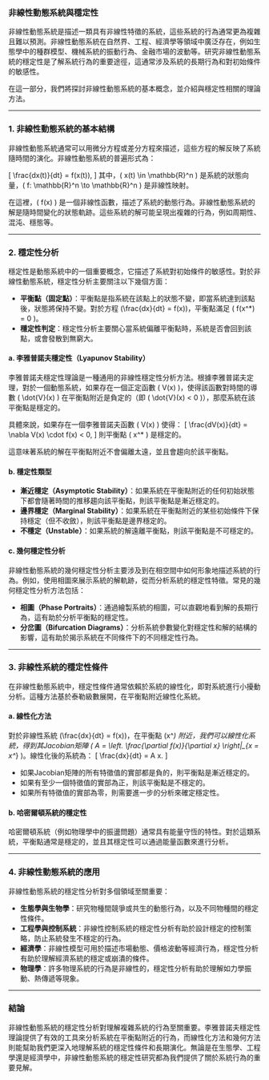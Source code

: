 ### **非線性動態系統與穩定性**

非線性動態系統是描述一類具有非線性特徵的系統，這些系統的行為通常更為複雜且難以預測。非線性動態系統在自然界、工程、經濟學等領域中廣泛存在，例如生態學中的種群模型、機械系統的振動行為、金融市場的波動等。研究非線性動態系統的穩定性是了解系統行為的重要途徑，這通常涉及系統的長期行為和對初始條件的敏感性。

在這一部分，我們將探討非線性動態系統的基本概念，並介紹與穩定性相關的理論方法。

---

### **1. 非線性動態系統的基本結構**

非線性動態系統通常可以用微分方程或差分方程來描述，這些方程的解反映了系統隨時間的演化。非線性動態系統的普遍形式為：

\[
\frac{dx(t)}{dt} = f(x(t)),
\]
其中，\( x(t) \in \mathbb{R}^n \) 是系統的狀態向量，\( f: \mathbb{R}^n \to \mathbb{R}^n \) 是非線性映射。

在這裡，\( f(x) \) 是一個非線性函數，描述了系統的動態行為。非線性動態系統的解是隨時間變化的狀態軌跡。這些系統的解可能呈現出複雜的行為，例如周期性、混沌、穩態等。

---

### **2. 穩定性分析**

穩定性是動態系統中的一個重要概念，它描述了系統對初始條件的敏感性。對於非線性動態系統，穩定性分析主要關注以下幾個方面：

- **平衡點（固定點）**：平衡點是指系統在該點上的狀態不變，即當系統達到該點後，狀態將保持不變。對於方程 \(\frac{dx}{dt} = f(x)\)，平衡點滿足 \( f(x^*) = 0 \)。
- **穩定性判定**：穩定性分析主要關心當系統偏離平衡點時，系統是否會回到該點，或會發散到無窮大。

#### **a. 李雅普諾夫穩定性（Lyapunov Stability）**

李雅普諾夫穩定性理論是一種通用的非線性穩定性分析方法。根據李雅普諾夫定理，對於一個動態系統，如果存在一個正定函數 \( V(x) \)，使得該函數對時間的導數 \( \dot{V}(x) \) 在平衡點附近是負定的（即 \( \dot{V}(x) < 0 \)），那麼系統在該平衡點是穩定的。

具體來說，如果存在一個李雅普諾夫函數 \( V(x) \) 使得：
\[
\frac{dV(x)}{dt} = \nabla V(x) \cdot f(x) < 0,
\]
則平衡點 \( x^* \) 是穩定的。

這意味著系統的解在平衡點附近不會偏離太遠，並且會趨向於該平衡點。

#### **b. 穩定性類型**

- **漸近穩定（Asymptotic Stability）**：如果系統在平衡點附近的任何初始狀態下都會隨著時間的推移趨向該平衡點，則該平衡點是漸近穩定的。
- **邊界穩定（Marginal Stability）**：如果系統在平衡點附近的某些初始條件下保持穩定（但不收斂），則該平衡點是邊界穩定的。
- **不穩定（Unstable）**：如果系統的解遠離平衡點，則該平衡點是不可穩定的。

#### **c. 幾何穩定性分析**

非線性動態系統的幾何穩定性分析主要涉及到在相空間中如何形象地描述系統的行為。例如，使用相圖來展示系統的解軌跡，從而分析系統的穩定性特徵。常見的幾何穩定性分析方法包括：

- **相圖（Phase Portraits）**：通過繪製系統的相圖，可以直觀地看到解的長期行為，這有助於分析平衡點的穩定性。
- **分岔圖（Bifurcation Diagrams）**：分析系統參數變化對穩定性和解的結構的影響，這有助於揭示系統在不同條件下的不同穩定性行為。

---

### **3. 非線性系統的穩定性條件**

在非線性動態系統中，穩定性條件通常依賴於系統的線性化，即對系統進行小擾動分析。這種方法基於泰勒級數展開，在平衡點附近線性化系統。

#### **a. 線性化方法**

對於非線性系統 \(\frac{dx}{dt} = f(x)\)，在平衡點 \(x^*\) 附近，我們可以線性化系統，得到其Jacobian矩陣 \( A = \left. \frac{\partial f(x)}{\partial x} \right|_{x = x^*} \)。線性化後的系統為：
\[
\frac{dx}{dt} = A x.
\]

- 如果Jacobian矩陣的所有特徵值的實部都是負的，則平衡點是漸近穩定的。
- 如果有至少一個特徵值的實部為正，則該平衡點是不穩定的。
- 如果所有特徵值的實部為零，則需要進一步的分析來確定穩定性。

#### **b. 哈密爾頓系統的穩定性**

哈密爾頓系統（例如物理學中的振盪問題）通常具有能量守恆的特性。對於這類系統，平衡點通常是穩定的，並且其穩定性可以通過能量函數來進行分析。

---

### **4. 非線性動態系統的應用**

非線性動態系統的穩定性分析對多個領域至關重要：

- **生態學與生物學**：研究物種間競爭或共生的動態行為，以及不同物種間的穩定性條件。
- **工程學與控制系統**：非線性控制系統的穩定性分析有助於設計穩定的控制策略，防止系統發生不穩定的行為。
- **經濟學**：非線性模型可用於描述市場動態、價格波動等經濟行為，穩定性分析有助於理解經濟系統的穩定或崩潰的條件。
- **物理學**：許多物理系統的行為是非線性的，穩定性分析有助於理解如力學振動、熱傳遞等現象。

---

### **結論**

非線性動態系統的穩定性分析對理解複雜系統的行為至關重要。李雅普諾夫穩定性理論提供了有效的工具來分析系統在平衡點附近的行為，而線性化方法和幾何方法則能幫助我們更深入地理解系統的穩定性條件和長期演化。無論是在生態學、工程學還是經濟學中，非線性動態系統的穩定性研究都為我們提供了關於系統行為的重要見解。
